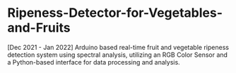 # Ripeness-Detector-for-Vegetables-and-Fruits
[Dec 2021 - Jan 2022] Arduino based real-time fruit and vegetable ripeness detection system using spectral analysis, utilizing an RGB Color Sensor and a Python-based interface for data processing and analysis.
